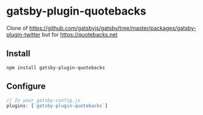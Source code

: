 # gatsby-plugin-quotebacks

Clone of https://github.com/gatsbyjs/gatsby/tree/master/packages/gatsby-plugin-twitter but for https://quotebacks.net

## Install

```shell
npm install gatsby-plugin-quotebacks
```

## Configure

```javascript
// In your gatsby-config.js
plugins: [`gatsby-plugin-quotebacks`]
```
